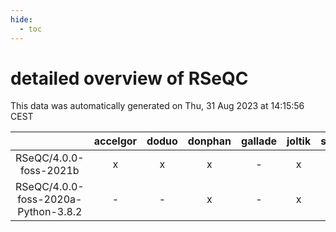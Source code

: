 ```yaml
---
hide:
  - toc
---
```


detailed overview of RSeQC
==========================


This data was automatically generated on Thu, 31 Aug 2023 at 14:15:56 CEST  

| |accelgor|doduo|donphan|gallade|joltik|skitty|swalot|victini|
| :---: | :---: | :---: | :---: | :---: | :---: | :---: | :---: | :---: |
|RSeQC/4.0.0-foss-2021b|x|x|x|-|x|x|x|x|
|RSeQC/4.0.0-foss-2020a-Python-3.8.2|-|-|x|-|x|x|x|x|

